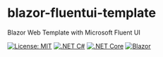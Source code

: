 # blazor-fluentui-template
Blazor Web Template with Microsoft Fluent UI

[![License: MIT](https://img.shields.io/badge/License-MIT-yellow.svg)](https://opensource.org/licenses/MIT)
[![.NET C#](https://img.shields.io/badge/.NET-C%23-blue)](https://docs.microsoft.com/en-us/dotnet/csharp/)
[![.NET Core](https://img.shields.io/badge/.NET-%20Core-green)](https://learn.microsoft.com/en-us/dotnet/core/introduction)
[![Blazor](https://img.shields.io/badge/Blazor-purple)](https://learn.microsoft.com/en-us/dotnet/core/introduction)

